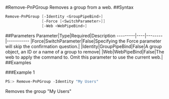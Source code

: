 #Remove-PnPGroup
Removes a group from a web.
##Syntax
```powershell
Remove-PnPGroup [-Identity <GroupPipeBind>]
                [-Force [<SwitchParameter>]]
                [-Web <WebPipeBind>]
```


##Parameters
Parameter|Type|Required|Description
---------|----|--------|-----------
|Force|SwitchParameter|False|Specifying the Force parameter will skip the confirmation question.|
|Identity|GroupPipeBind|False|A group object, an ID or a name of a group to remove|
|Web|WebPipeBind|False|The web to apply the command to. Omit this parameter to use the current web.|
##Examples

###Example 1
```powershell
PS:> Remove-PnPGroup -Identity "My Users"
```
Removes the group "My Users"

